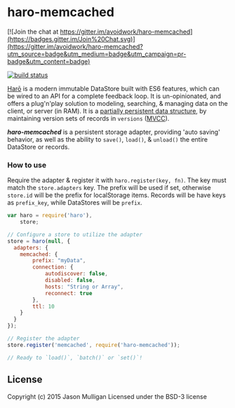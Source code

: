 # haro-memcached

[![Join the chat at https://gitter.im/avoidwork/haro-memcached](https://badges.gitter.im/Join%20Chat.svg)](https://gitter.im/avoidwork/haro-memcached?utm_source=badge&utm_medium=badge&utm_campaign=pr-badge&utm_content=badge)

[![build status](https://secure.travis-ci.org/avoidwork/haro-memcached.svg)](http://travis-ci.org/avoidwork/haro-memcached)

[Harō](http://haro.rocks) is a modern immutable DataStore built with ES6 features, which can be wired to an API for a 
complete feedback loop. It is un-opinionated, and offers a plug'n'play solution to modeling, searching, & managing data 
on the client, or server (in RAM). It is a [partially persistent data structure](https://en.wikipedia.org/wiki/Persistent_data_structure), by maintaining version sets of records in `versions` ([MVCC](https://en.wikipedia.org/wiki/Multiversion_concurrency_control)).

***haro-memcached*** is a persistent storage adapter, providing 'auto saving' behavior, as well as the ability to 
`save()`, `load()`, & `unload()` the entire DataStore or records.

### How to use
Require the adapter & register it with `haro.register(key, fn)`. The key must match the `store.adapters` key. The 
prefix will be used if set, otherwise `store.id` will be the prefix for localStorage items. Records will be have keys 
as `prefix_key`, while DataStores will be `prefix`.

```javascript
var haro = require('haro'),
    store;

// Configure a store to utilize the adapter
store = haro(null, {
  adapters: {
    memcached: {
        prefix: "myData",
        connection: {
            autodiscover: false,
            disabled: false,
            hosts: "String or Array",
            reconnect: true
        },
        ttl: 10
    }
  }
});

// Register the adapter
store.register('memcached', require('haro-memcached'));

// Ready to `load()`, `batch()` or `set()`!
```

## License
Copyright (c) 2015 Jason Mulligan
Licensed under the BSD-3 license
